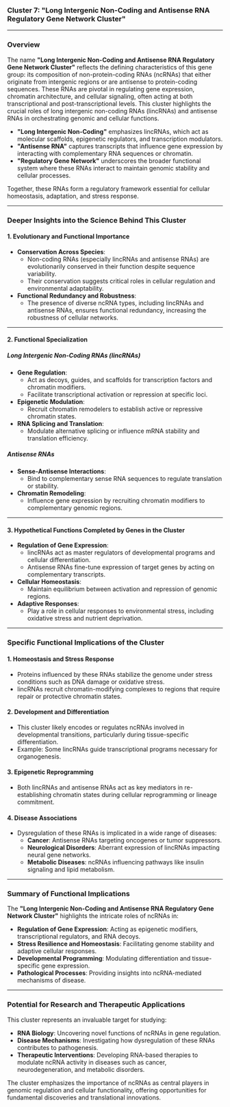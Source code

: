 ### Cluster 7: **"Long Intergenic Non-Coding and Antisense RNA Regulatory Gene Network Cluster"**

---

### **Overview**
The name **"Long Intergenic Non-Coding and Antisense RNA Regulatory Gene Network Cluster"** reflects the defining characteristics of this gene group: its composition of non-protein-coding RNAs (ncRNAs) that either originate from intergenic regions or are antisense to protein-coding sequences. These RNAs are pivotal in regulating gene expression, chromatin architecture, and cellular signaling, often acting at both transcriptional and post-transcriptional levels. This cluster highlights the crucial roles of long intergenic non-coding RNAs (lincRNAs) and antisense RNAs in orchestrating genomic and cellular functions.

- **"Long Intergenic Non-Coding"** emphasizes lincRNAs, which act as molecular scaffolds, epigenetic regulators, and transcription modulators.
- **"Antisense RNA"** captures transcripts that influence gene expression by interacting with complementary RNA sequences or chromatin.
- **"Regulatory Gene Network"** underscores the broader functional system where these RNAs interact to maintain genomic stability and cellular processes.

Together, these RNAs form a regulatory framework essential for cellular homeostasis, adaptation, and stress response.

---

### **Deeper Insights into the Science Behind This Cluster**

#### **1. Evolutionary and Functional Importance**
- **Conservation Across Species**:
  - Non-coding RNAs (especially lincRNAs and antisense RNAs) are evolutionarily conserved in their function despite sequence variability.
  - Their conservation suggests critical roles in cellular regulation and environmental adaptability.
- **Functional Redundancy and Robustness**:
  - The presence of diverse ncRNA types, including lincRNAs and antisense RNAs, ensures functional redundancy, increasing the robustness of cellular networks.

---

#### **2. Functional Specialization**
##### **Long Intergenic Non-Coding RNAs (lincRNAs)**
- **Gene Regulation**:
  - Act as decoys, guides, and scaffolds for transcription factors and chromatin modifiers.
  - Facilitate transcriptional activation or repression at specific loci.
- **Epigenetic Modulation**:
  - Recruit chromatin remodelers to establish active or repressive chromatin states.
- **RNA Splicing and Translation**:
  - Modulate alternative splicing or influence mRNA stability and translation efficiency.

##### **Antisense RNAs**
- **Sense-Antisense Interactions**:
  - Bind to complementary sense RNA sequences to regulate translation or stability.
- **Chromatin Remodeling**:
  - Influence gene expression by recruiting chromatin modifiers to complementary genomic regions.

---

#### **3. Hypothetical Functions Completed by Genes in the Cluster**
- **Regulation of Gene Expression**:
  - lincRNAs act as master regulators of developmental programs and cellular differentiation.
  - Antisense RNAs fine-tune expression of target genes by acting on complementary transcripts.
- **Cellular Homeostasis**:
  - Maintain equilibrium between activation and repression of genomic regions.
- **Adaptive Responses**:
  - Play a role in cellular responses to environmental stress, including oxidative stress and nutrient deprivation.

---

### **Specific Functional Implications of the Cluster**
#### **1. Homeostasis and Stress Response**
- Proteins influenced by these RNAs stabilize the genome under stress conditions such as DNA damage or oxidative stress.
- lincRNAs recruit chromatin-modifying complexes to regions that require repair or protective chromatin states.

#### **2. Development and Differentiation**
- This cluster likely encodes or regulates ncRNAs involved in developmental transitions, particularly during tissue-specific differentiation.
- Example: Some lincRNAs guide transcriptional programs necessary for organogenesis.

#### **3. Epigenetic Reprogramming**
- Both lincRNAs and antisense RNAs act as key mediators in re-establishing chromatin states during cellular reprogramming or lineage commitment.

#### **4. Disease Associations**
- Dysregulation of these RNAs is implicated in a wide range of diseases:
  - **Cancer**: Antisense RNAs targeting oncogenes or tumor suppressors.
  - **Neurological Disorders**: Aberrant expression of lincRNAs impacting neural gene networks.
  - **Metabolic Diseases**: ncRNAs influencing pathways like insulin signaling and lipid metabolism.

---

### **Summary of Functional Implications**
The **"Long Intergenic Non-Coding and Antisense RNA Regulatory Gene Network Cluster"** highlights the intricate roles of ncRNAs in:
- **Regulation of Gene Expression**: Acting as epigenetic modifiers, transcriptional regulators, and RNA decoys.
- **Stress Resilience and Homeostasis**: Facilitating genome stability and adaptive cellular responses.
- **Developmental Programming**: Modulating differentiation and tissue-specific gene expression.
- **Pathological Processes**: Providing insights into ncRNA-mediated mechanisms of disease.

---

### **Potential for Research and Therapeutic Applications**
This cluster represents an invaluable target for studying:
- **RNA Biology**: Uncovering novel functions of ncRNAs in gene regulation.
- **Disease Mechanisms**: Investigating how dysregulation of these RNAs contributes to pathogenesis.
- **Therapeutic Interventions**: Developing RNA-based therapies to modulate ncRNA activity in diseases such as cancer, neurodegeneration, and metabolic disorders.

The cluster emphasizes the importance of ncRNAs as central players in genomic regulation and cellular functionality, offering opportunities for fundamental discoveries and translational innovations.
